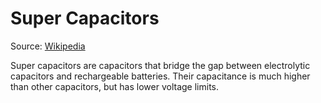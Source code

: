 # Super Capacitors
Source: [Wikipedia](https://en.wikipedia.org/wiki/Supercapacitor)

Super capacitors are capacitors that bridge the gap between electrolytic capacitors and rechargeable batteries.
Their capacitance is much higher than other capacitors, but has lower voltage limits.